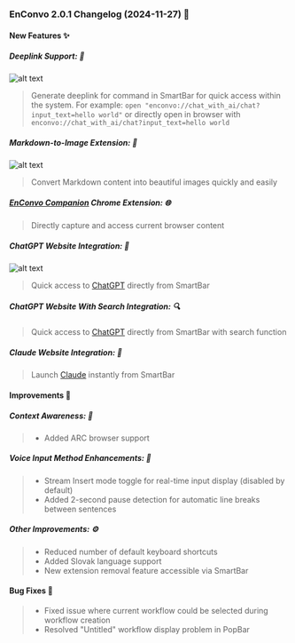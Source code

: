 
### EnConvo 2.0.1 Changelog (2024-11-27) 🚀



####  New Features ✨


##### Deeplink Support: 🔗

![alt text](https://docs.enconvo.com/assets/images/Deeplink-3702e73836a96dd403058bd0a64de87d.png)
> Generate deeplink for command in SmartBar for quick access within the system. For example: `open "enconvo://chat_with_ai/chat?input_text=hello world"` or directly open in browser with `enconvo://chat_with_ai/chat?input_text=hello world`


##### Markdown-to-Image Extension: 📸
![alt text](https://docs.enconvo.com/assets/images/718shots_so-5350854bdd9a606925359fbd521c88c1.png)
> Convert Markdown content into beautiful images quickly and easily

##### [EnConvo Companion](https://chromewebstore.google.com/detail/enconvo-companion/afaklbihknigbnjdkegbnenkheogejkd) Chrome Extension: 🌐

> Directly capture and access current browser content

##### ChatGPT Website Integration: 🤖

![alt text](https://docs.enconvo.com/assets/images/406shots_so-20e014363d2cb9ab3fc6ac306207844e.png)
> Quick access to [ChatGPT](https://chatgpt.com) directly from SmartBar

##### ChatGPT Website With Search Integration: 🔍

> Quick access to [ChatGPT](https://chatgpt.com) directly from SmartBar with search function

##### Claude Website Integration: 🧠
> Launch [Claude](https://claude.ai/chats) instantly from SmartBar


####  Improvements 🔧

##### Context Awareness: 🎯
> - Added ARC browser support

##### Voice Input Method Enhancements: 🎤
> - Stream Insert mode toggle for real-time input display (disabled by default)
> - Added 2-second pause detection for automatic line breaks between sentences

##### Other Improvements: ⚙️
> - Reduced number of default keyboard shortcuts
> - Added Slovak language support
> - New extension removal feature accessible via SmartBar

####  Bug Fixes 🐛

> - Fixed issue where current workflow could be selected during workflow creation
> - Resolved "Untitled" workflow display problem in PopBar
